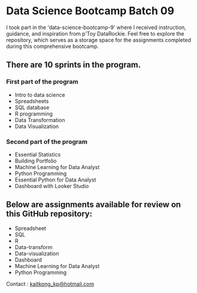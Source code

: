 # Data Science Bootcamp Batch 09
I took part in the 'data-science-bootcamp-9' where I received instruction, guidance, and inspiration from p'Toy DataRockie. Feel free to explore the repository, which serves as a storage space for the assignments completed during this comprehensive bootcamp.

## There are 10 sprints in the program.
### First part of the program
- Intro to data science
- Spreadsheets
- SQL database
- R programming
- Data Transformation
- Data Visualization
  
### Second part of the program
- Essential Statistics
- Building Portfolio
- Machine Learning for Data Analyst
- Python Programming
- Essential Python for Data Analyst
- Dashboard with Looker Studio

## Below are assignments available for review on this GitHub repository:
- Spreadsheet
- SQL
- R
- Data-transform
- Data-visualization
- Dashboard
- Machine Learning for Data Analyst
- Python Programming

Contact : kaitkong_kp@hotmail.com

